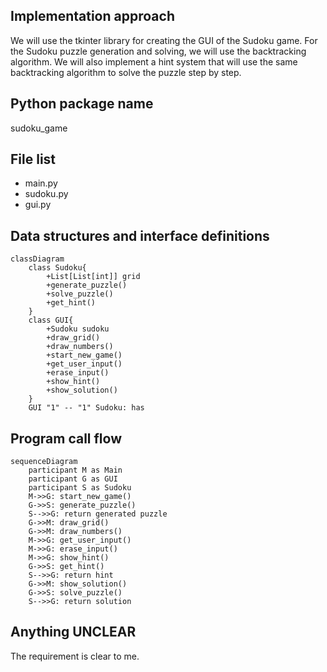 ## Implementation approach

We will use the tkinter library for creating the GUI of the Sudoku game. For the Sudoku puzzle generation and solving, we will use the backtracking algorithm. We will also implement a hint system that will use the same backtracking algorithm to solve the puzzle step by step.

## Python package name

sudoku_game

## File list

- main.py
- sudoku.py
- gui.py

## Data structures and interface definitions


    classDiagram
        class Sudoku{
            +List[List[int]] grid
            +generate_puzzle()
            +solve_puzzle()
            +get_hint()
        }
        class GUI{
            +Sudoku sudoku
            +draw_grid()
            +draw_numbers()
            +start_new_game()
            +get_user_input()
            +erase_input()
            +show_hint()
            +show_solution()
        }
        GUI "1" -- "1" Sudoku: has
    

## Program call flow


    sequenceDiagram
        participant M as Main
        participant G as GUI
        participant S as Sudoku
        M->>G: start_new_game()
        G->>S: generate_puzzle()
        S-->>G: return generated puzzle
        G->>M: draw_grid()
        G->>M: draw_numbers()
        M->>G: get_user_input()
        M->>G: erase_input()
        M->>G: show_hint()
        G->>S: get_hint()
        S-->>G: return hint
        G->>M: show_solution()
        G->>S: solve_puzzle()
        S-->>G: return solution
    

## Anything UNCLEAR

The requirement is clear to me.

